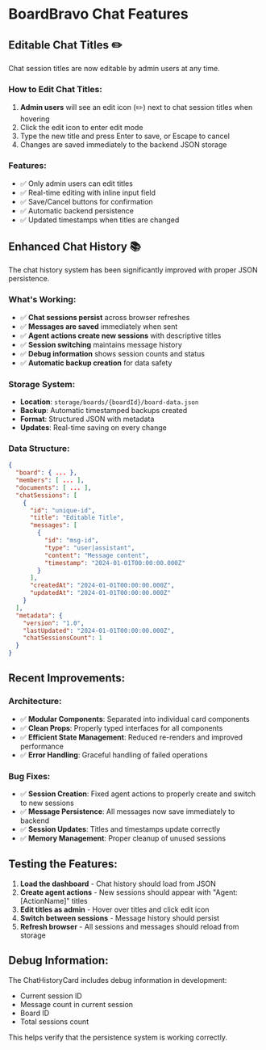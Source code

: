 # BoardBravo Chat Features

## Editable Chat Titles ✏️

Chat session titles are now editable by admin users at any time.

### How to Edit Chat Titles:
1. **Admin users** will see an edit icon (✏️) next to chat session titles when hovering
2. Click the edit icon to enter edit mode
3. Type the new title and press Enter to save, or Escape to cancel
4. Changes are saved immediately to the backend JSON storage

### Features:
- ✅ Only admin users can edit titles
- ✅ Real-time editing with inline input field
- ✅ Save/Cancel buttons for confirmation
- ✅ Automatic backend persistence
- ✅ Updated timestamps when titles are changed

## Enhanced Chat History 📚

The chat history system has been significantly improved with proper JSON persistence.

### What's Working:
- ✅ **Chat sessions persist** across browser refreshes
- ✅ **Messages are saved** immediately when sent
- ✅ **Agent actions create new sessions** with descriptive titles
- ✅ **Session switching** maintains message history
- ✅ **Debug information** shows session counts and status
- ✅ **Automatic backup creation** for data safety

### Storage System:
- **Location**: `storage/boards/{boardId}/board-data.json`
- **Backup**: Automatic timestamped backups created
- **Format**: Structured JSON with metadata
- **Updates**: Real-time saving on every change

### Data Structure:
```json
{
  "board": { ... },
  "members": [ ... ],
  "documents": [ ... ],
  "chatSessions": [
    {
      "id": "unique-id",
      "title": "Editable Title",
      "messages": [
        {
          "id": "msg-id",
          "type": "user|assistant",
          "content": "Message content",
          "timestamp": "2024-01-01T00:00:00.000Z"
        }
      ],
      "createdAt": "2024-01-01T00:00:00.000Z",
      "updatedAt": "2024-01-01T00:00:00.000Z"
    }
  ],
  "metadata": {
    "version": "1.0",
    "lastUpdated": "2024-01-01T00:00:00.000Z",
    "chatSessionsCount": 1
  }
}
```

## Recent Improvements:

### Architecture:
- ✅ **Modular Components**: Separated into individual card components
- ✅ **Clean Props**: Properly typed interfaces for all components
- ✅ **Efficient State Management**: Reduced re-renders and improved performance
- ✅ **Error Handling**: Graceful handling of failed operations

### Bug Fixes:
- ✅ **Session Creation**: Fixed agent actions to properly create and switch to new sessions
- ✅ **Message Persistence**: All messages now save immediately to backend
- ✅ **Session Updates**: Titles and timestamps update correctly
- ✅ **Memory Management**: Proper cleanup of unused sessions

## Testing the Features:

1. **Load the dashboard** - Chat history should load from JSON
2. **Create agent actions** - New sessions should appear with "Agent: [ActionName]" titles
3. **Edit titles as admin** - Hover over titles and click edit icon
4. **Switch between sessions** - Message history should persist
5. **Refresh browser** - All sessions and messages should reload from storage

## Debug Information:

The ChatHistoryCard includes debug information in development:
- Current session ID
- Message count in current session
- Board ID
- Total sessions count

This helps verify that the persistence system is working correctly. 